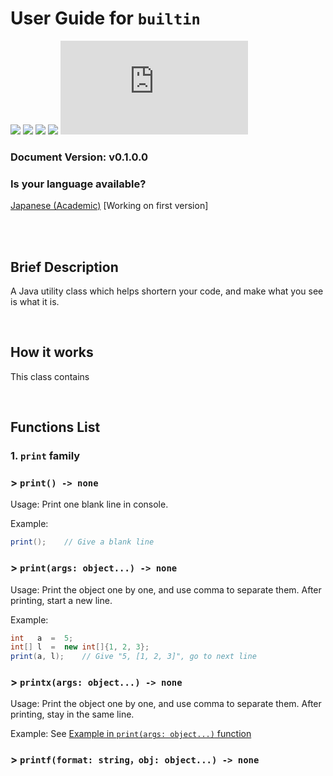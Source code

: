 User Guide for `builtin`
=======================================

![](https://img.shields.io/badge/status-able_to_be_used-fcc800?logoColor=4c6473)
![](https://img.shields.io/github/issues-raw/OzelotVanilla/aTool/bug:%20builtin?color=f09199&label=bug)
![](https://img.shields.io/github/issues-raw/OzelotVanilla/aTool/warning:%20builtin?color=F08300&label=warn)
![](https://img.shields.io/github/issues-raw/OzelotVanilla/Jathon/todo:%20builtin?color=38a1db&label=todo)
![](https://img.shields.io/github/size/OzelotVanilla/Jathon/src/main/java/org/ceslang/jathon/builtin.java?color=CEE4AE&logoColor=4c6473)

### Document Version: v0.1.0.0

### Is your language available?

<a href="./builtin-jpa.md">
Japanese (Academic)</a> [Working on first version]

<br /><br />

Brief Description
---------------------------------------

A Java utility class which helps shortern your code,
and make what you see is what it is.

<br />

How it works
---------------------------------------

This class contains 

<br />

Functions List
---------------------------------------

### 1. `print` family

### \> `print() -> none` 

<!--print(): void print(void): void->

<!-- Search Keyword: no-arg print -->

Usage: Print one blank line in console.

Example:

```java
print();    // Give a blank line
```

### \> `print(args: object...) -> none`

<!--print(Object...): void -->

<!-- Search Keyword: print function -->

Usage: Print the object one by one, and use comma to separate them.
After printing, start a new line.

Example:

```java
int   a  =  5;
int[] l  =  new int[]{1, 2, 3};
print(a, l);    // Give "5, [1, 2, 3]", go to next line
```

### \> `printx(args: object...) -> none`

<!--printx(Object...): void -->

<!-- Search Keyword: printx function print in same line -->

Usage: Print the object one by one, and use comma to separate them.
After printing, stay in the same line.

Example: See [Example in `print(args: object...)` function](#-printargs-object---none)

### \> `printf(format: string，obj: object...) -> none`

<!--printf(): void printf(void): void->

<!-- Search Keyword: print format print with format -->

